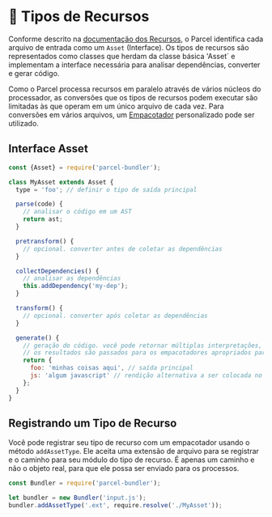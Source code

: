 # 📝 Tipos de Recursos

Conforme descrito na [documentação dos Recursos](assets.html), o Parcel identifica cada arquivo de entrada como um `Asset` (Interface). Os tipos de recursos são representados como classes que herdam da classe básica 'Asset` e implementam a interface necessária para analisar dependências, converter e gerar código.

Como o Parcel processa recursos em paralelo através de vários núcleos do processador, as conversões que os tipos de recursos podem executar são limitadas às que operam em um único arquivo de cada vez. Para conversões em vários arquivos, um [Empacotador](packagers.html) personalizado pode ser utilizado.

## Interface Asset

```javascript
const {Asset} = require('parcel-bundler');

class MyAsset extends Asset {
  type = 'foo'; // definir o tipo de saída principal

  parse(code) {
    // analisar o código em um AST
    return ast;
  }

  pretransform() {
    // opcional. converter antes de coletar as dependências
  }

  collectDependencies() {
    // analisar as dependências
    this.addDependency('my-dep');
  }

  transform() {
    // opcional. converter após coletar as dependências
  }

  generate() {
    // geração do código. você pode retornar múltiplas interpretações, caso necessário.
    // os resultados são passados para os empacotadores apropriados para gerar o pacote final.
    return {
      foo: 'minhas coisas aqui', // saída principal
      js: 'algum javascript' // rendição alternativa a ser colocada no pacote JS, caso necessário
    };
  }
}
```

## Registrando um Tipo de Recurso

Você pode registrar seu tipo de recurso com um empacotador usando o método `addAssetType`. Ele aceita uma extensão de arquivo para se registrar e o caminho para seu módulo do tipo de recurso. É apenas um caminho e não o objeto real, para que ele possa ser enviado para os processos.

```javascript
const Bundler = require('parcel-bundler');

let bundler = new Bundler('input.js');
bundler.addAssetType('.ext', require.resolve('./MyAsset'));
```
